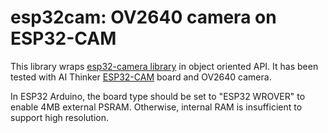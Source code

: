 # esp32cam: OV2640 camera on ESP32-CAM

This library wraps [esp32-camera library](https://github.com/espressif/esp32-camera) in object oriented API.
It has been tested with AI Thinker [ESP32-CAM](http://wiki.ai-thinker.com/esp32-cam) board and OV2640 camera.

In ESP32 Arduino, the board type should be set to "ESP32 WROVER" to enable 4MB external PSRAM.
Otherwise, internal RAM is insufficient to support high resolution.

